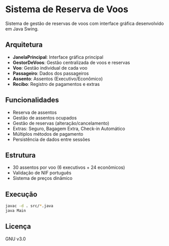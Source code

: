 # Sistema de Reserva de Voos
Sistema de gestão de reservas de voos com interface gráfica desenvolvido em Java Swing.

## Arquitetura
- **JanelaPrincipal**: Interface gráfica principal
- **GestorDeVoos**: Gestão centralizada de voos e reservas
- **Voo**: Gestão individual de cada voo
- **Passageiro**: Dados dos passageiros
- **Assento**: Assentos (Executivo/Econômico)
- **Recibo**: Registro de pagamentos e extras

## Funcionalidades
- Reserva de assentos
- Gestão de assentos ocupados
- Gestão de reservas (alteração/cancelamento)
- Extras: Seguro, Bagagem Extra, Check-in Automático
- Múltiplos métodos de pagamento
- Persistência de dados entre sessões

## Estrutura
- 30 assentos por voo (6 executivos + 24 econômicos)
- Validação de NIF português
- Sistema de preços dinâmico


## Execução
```bash
javac -d . src/*.java
java Main
```


## Licença
GNU v3.0


